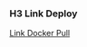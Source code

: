 ### H3 Link Deploy
<a href="https://agmc-kyomel.herokuapp.com/" target="_blank">Link Docker Pull</a>